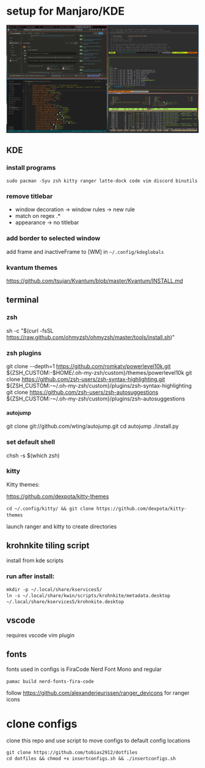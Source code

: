 # setup for Manjaro/KDE

![screenshot](screen)

## KDE


### install programs

```
sudo pacman -Syu zsh kitty ranger latte-dock code vim discord binutils
```

### remove titlebar

- window decoration -> window rules -> new rule
- match on regex .*
- appearance -> no titlebar

### add border to selected window

add frame and inactiveFrame to [WM] in ```~/.config/kdeglobals```

### kvantum themes 

https://github.com/tsujan/Kvantum/blob/master/Kvantum/INSTALL.md

## terminal

### zsh

sh -c "$(curl -fsSL https://raw.github.com/ohmyzsh/ohmyzsh/master/tools/install.sh)"

### zsh plugins 

git clone --depth=1 https://github.com/romkatv/powerlevel10k.git ${ZSH_CUSTOM:-$HOME/.oh-my-zsh/custom}/themes/powerlevel10k
git clone https://github.com/zsh-users/zsh-syntax-highlighting.git ${ZSH_CUSTOM:-~/.oh-my-zsh/custom}/plugins/zsh-syntax-highlighting
git clone https://github.com/zsh-users/zsh-autosuggestions ${ZSH_CUSTOM:-~/.oh-my-zsh/custom}/plugins/zsh-autosuggestions

#### autojump

git clone git://github.com/wting/autojump.git
cd autojump
./install.py

### set default shell

chsh -s $(which zsh)

### kitty

Kitty themes:

https://github.com/dexpota/kitty-themes

```cd ~/.config/kitty/ && git clone https://github.com/dexpota/kitty-themes ```

launch ranger and kitty to create directories

## krohnkite tiling script

install from kde scripts

### run after install:

```
mkdir -p ~/.local/share/kservices5/
ln -s ~/.local/share/kwin/scripts/krohnkite/metadata.desktop ~/.local/share/kservices5/krohnkite.desktop
```

## vscode

requires vscode vim plugin

## fonts
 fonts used in configs is FiraCode Nerd Font Mono and regular

 ```pamac build nerd-fonts-fira-code```

follow https://github.com/alexanderjeurissen/ranger_devicons for ranger icons


# clone configs

clone this repo and use script to move configs to default config locations

```
git clone https://github.com/tobias2912/dotfiles
cd dotfiles && chmod +x insertconfigs.sh && ./insertconfigs.sh
```